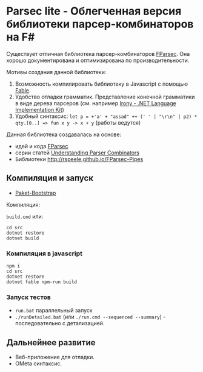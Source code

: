 # Parsec lite - Облегченная версия библиотеки парсер-комбинаторов на F#

Существует отличная библиотека парсер-комбинаторов [FParsec](http://www.quanttec.com/fparsec/). Она хорошо документирована и оптимизирована по производительности. 

Мотивы создания данной библиотеки:

1. Возможность компилировать библиотеку в Javascript с помощью [Fable](http://fable.io/). 
2. Удобство отладки грамматик. Представление конечной грамматики в виде дерева парсеров (см. например [Irony - .NET Language Implementation Kit](https://irony.codeplex.com/))
3. Удобный синтаксис: `let p = +'a' + "assad" ++ (' ' | "\r\n" | p2) * qty.[0..] => fun x y -> x + y` (работы ведутся)

Данная библиотека создавалась на основе:

- идей и кода [FParsec](http://www.quanttec.com/fparsec/)
- серии статей [Understanding Parser Combinators](https://fsharpforfunandprofit.com/series/understanding-parser-combinators.html)
- Библиотеки http://rspeele.github.io/FParsec-Pipes

## Компиляция и запуск

- [Paket-Bootstrap](https://gist.github.com/maestrow/94d99017380adbcadff29f048f423729#file-paket-bootstrap-md)

Компиляция:

`build.cmd` или:

    cd src
    dotnet restore
    dotnet build


### Компиляция в javascript

    npm i
    cd src
    dotnet restore
    dotnet fable npm-run build


### Запуск тестов

- `run.bat` параллельный запуск
- `./runDetailed.bat` (или `./run.cmd --sequenced --summary`) - последовательно с детализацией.


## Дальнейнее развитие

- Веб-приложение для отладки.
- OMeta синтаксис. 

